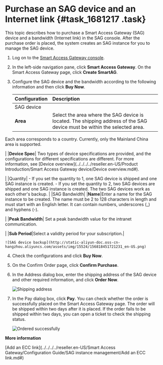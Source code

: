 # Purchase an SAG device and an Internet link {#task_1681217 .task}

This topic describes how to purchase a Smart Access Gateway \(SAG\) device and a bandwidth \(Internet link\) in the SAG console. After the purchase order is placed, the system creates an SAG instance for you to manage the SAG device.

1.  Log on to the [Smart Access Gateway console](https://smartag.console.aliyun.com).
2.  In the left-side navigation pane, click **Smart Access Gateway**. On the Smart Access Gateway page, click **Create SmartAG**.
3.  Configure the SAG device and the bandwidth according to the following information and then click **Buy Now**. 

    |Configuration|Description|
    |:------------|:----------|
    |SAG device|
    |**Area**| Select the area where the SAG device is located. The shipping address of the SAG device must be within the selected area.

 Each area corresponds to a country. Currently, only the Mainland China area is supported.

 |
    |**Device Spec**| Two types of device specifications are provided, and the configurations for different specifications are different. For more information, see [Device overview](../../../../reseller.en-US/Product Introduction/Smart Access Gateway device/Device overview.md#).

 |
    |Quantity|     -   If you set the quantity to 1, one SAG device is shipped and one SAG instance is created.
    -   If you set the quantity to 2, two SAG devices are shipped and one SAG instance is created. The two SAG devices work as each other's backup.
 |
    |SAG Bandwidth|
    |**Name**|Enter a name for the SAG instance to be created. The name must be 2 to 128 characters in length and must start with an English letter. It can contain numbers, underscores \(\_\) and hyphens \(-\).

 |
    |**Peak Bandwidth**| Set a peak bandwidth value for the intranet communication.

 |
    |**Sub Period**|Select a validity period for your subscription.|

    ![SAG device backup](http://static-aliyun-doc.oss-cn-hangzhou.aliyuncs.com/assets/img/15524/156818451721231_en-US.png)

4.  Check the configurations and click **Buy Now**.
5.  On the Confirm Order page, click **Confirm Purchase**.
6.  In the Address dialog box, enter the shipping address of the SAG device and other required information, and click **Order Now**. 

    ![Shipping address](http://static-aliyun-doc.oss-cn-hangzhou.aliyuncs.com/assets/img/15524/156818451721238_en-US.png)

7.  In the Pay dialog box, click **Pay**. You can check whether the order is successfully placed on the Smart Access Gateway page. The order will be shipped within two days after it is placed. If the order fails to be shipped within two days, you can open a ticket to check the shipping status.

    ![Ordered successfully](http://static-aliyun-doc.oss-cn-hangzhou.aliyuncs.com/assets/img/15524/156818451721239_en-US.png)


**More information**  


[Add an ECC link](../../../../reseller.en-US/Smart Access Gateway/Configuration Guide/SAG instance management/Add an ECC link.md#)

